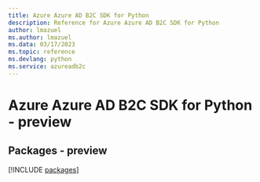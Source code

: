```yaml
---
title: Azure Azure AD B2C SDK for Python
description: Reference for Azure Azure AD B2C SDK for Python
author: lmazuel
ms.author: lmazuel
ms.data: 03/17/2023
ms.topic: reference
ms.devlang: python
ms.service: azureadb2c
---
```

# Azure Azure AD B2C SDK for Python - preview
## Packages - preview
[!INCLUDE [packages](azure-ad-b2c-index.md)]